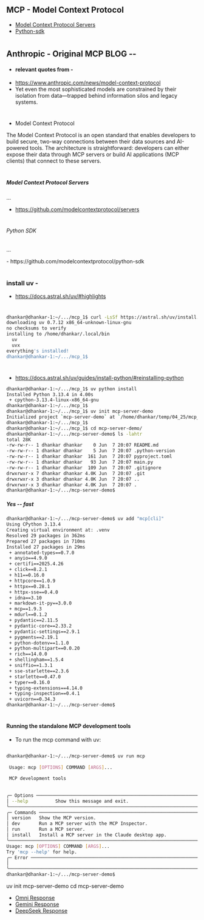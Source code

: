 
## MCP - Model Context Protocol 

- [Model Context Protocol Servers](#MCP-Servers-1)
- [Python-sdk](#python-sdk-1)


#

## Anthropic - Original MCP BLOG -- 
- #### relevant quotes from - 
- https://www.anthropic.com/news/model-context-protocol
-  Yet even the most sophisticated models are constrained by their isolation from data—trapped behind information silos and legacy systems. 
#
- Model Context Protocol 

The Model Context Protocol is an open standard that enables developers to build secure, two-way connections between their data sources and AI-powered tools. The architecture is straightforward: developers can either expose their data through MCP servers or build AI applications (MCP clients) that connect to these servers.

#
##### Model Context Protocol Servers
<p id="MCP-Servers-1">
...
</p>

- https://github.com/modelcontextprotocol/servers

#

###### Python SDK 
<p id="python-sdk-1">
...
</p>
- https://github.com/modelcontextprotocol/python-sdk

#
### install uv - 

- https://docs.astral.sh/uv/#highlights

#

```bash
dhankar@dhankar-1:~/.../mcp_1$ curl -LsSf https://astral.sh/uv/install.sh | sh
downloading uv 0.7.12 x86_64-unknown-linux-gnu
no checksums to verify
installing to /home/dhankar/.local/bin
  uv
  uvx
everything's installed!
dhankar@dhankar-1:~/.../mcp_1$ 

```
#
- https://docs.astral.sh/uv/guides/install-python/#reinstalling-python

```bash
dhankar@dhankar-1:~/.../mcp_1$ uv python install
Installed Python 3.13.4 in 4.00s
 + cpython-3.13.4-linux-x86_64-gnu
dhankar@dhankar-1:~/.../mcp_1$
dhankar@dhankar-1:~/.../mcp_1$ uv init mcp-server-demo
Initialized project `mcp-server-demo` at `/home/dhankar/temp/04_25/mcp_1/mcp-server-demo`
dhankar@dhankar-1:~/.../mcp_1$ 
dhankar@dhankar-1:~/.../mcp_1$ cd mcp-server-demo/
dhankar@dhankar-1:~/.../mcp-server-demo$ ls -lahtr
total 28K
-rw-rw-r-- 1 dhankar dhankar    0 Jun  7 20:07 README.md
-rw-rw-r-- 1 dhankar dhankar    5 Jun  7 20:07 .python-version
-rw-rw-r-- 1 dhankar dhankar  161 Jun  7 20:07 pyproject.toml
-rw-rw-r-- 1 dhankar dhankar   93 Jun  7 20:07 main.py
-rw-rw-r-- 1 dhankar dhankar  109 Jun  7 20:07 .gitignore
drwxrwxr-x 7 dhankar dhankar 4.0K Jun  7 20:07 .git
drwxrwxr-x 3 dhankar dhankar 4.0K Jun  7 20:07 ..
drwxrwxr-x 3 dhankar dhankar 4.0K Jun  7 20:07 .
dhankar@dhankar-1:~/.../mcp-server-demo$ 

```

##### Yes -- fast 

```bash
dhankar@dhankar-1:~/.../mcp-server-demo$ uv add "mcp[cli]"
Using CPython 3.13.4
Creating virtual environment at: .venv
Resolved 29 packages in 362ms
Prepared 27 packages in 710ms
Installed 27 packages in 29ms
 + annotated-types==0.7.0
 + anyio==4.9.0
 + certifi==2025.4.26
 + click==8.2.1
 + h11==0.16.0
 + httpcore==1.0.9
 + httpx==0.28.1
 + httpx-sse==0.4.0
 + idna==3.10
 + markdown-it-py==3.0.0
 + mcp==1.9.3
 + mdurl==0.1.2
 + pydantic==2.11.5
 + pydantic-core==2.33.2
 + pydantic-settings==2.9.1
 + pygments==2.19.1
 + python-dotenv==1.1.0
 + python-multipart==0.0.20
 + rich==14.0.0
 + shellingham==1.5.4
 + sniffio==1.3.1
 + sse-starlette==2.3.6
 + starlette==0.47.0
 + typer==0.16.0
 + typing-extensions==4.14.0
 + typing-inspection==0.4.1
 + uvicorn==0.34.3
dhankar@dhankar-1:~/.../mcp-server-demo$ 

```
#
#### Running the standalone MCP development tools
- To run the mcp command with uv:

```bash

dhankar@dhankar-1:~/.../mcp-server-demo$ uv run mcp
                                                                                                                                              
 Usage: mcp [OPTIONS] COMMAND [ARGS]...                                                                                                       
                                                                                                                                              
 MCP development tools                                                                                                                        
                                                                                                                                              
                                                                                                                                              
╭─ Options ──────────────────────────────────────────────────────────────────────────────────────────────────────────────────────────────────╮
│ --help          Show this message and exit.                                                                                                │
╰────────────────────────────────────────────────────────────────────────────────────────────────────────────────────────────────────────────╯
╭─ Commands ─────────────────────────────────────────────────────────────────────────────────────────────────────────────────────────────────╮
│ version   Show the MCP version.                                                                                                            │
│ dev       Run a MCP server with the MCP Inspector.                                                                                         │
│ run       Run a MCP server.                                                                                                                │
│ install   Install a MCP server in the Claude desktop app.                                                                                  │
╰────────────────────────────────────────────────────────────────────────────────────────────────────────────────────────────────────────────╯
Usage: mcp [OPTIONS] COMMAND [ARGS]...
Try 'mcp --help' for help.
╭─ Error ────────────────────────────────────────────────────────────────────────────────────────────────────────────────────────────────────╮
│                                                                                                                                            │
╰────────────────────────────────────────────────────────────────────────────────────────────────────────────────────────────────────────────╯
dhankar@dhankar-1:~/.../mcp-server-demo$ 
```


uv init mcp-server-demo
cd mcp-server-demo





- [Omni Response](#omni-response-1)
- [Gemini Response](#gemini-response-1)
- [DeepSeek Response](#deepseek-response-1)


